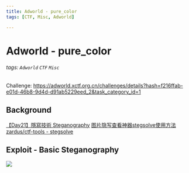 ```yaml
---
title: Adworld - pure_color
tags: [CTF, Misc, Adworld]

---
```


# Adworld - pure_color
###### tags: `Adworld` `CTF` `Misc`
Challenge: https://adworld.xctf.org.cn/challenges/details?hash=f216ffab-e01d-46b8-9d4d-d91ab5229eed_2&task_category_id=1

## Background
[【Day21】隱寫技術 Steganography](https://ithelp.ithome.com.tw/articles/10278407)
[图片隐写查看神器stegsolve使用方法](https://blog.csdn.net/dyw_666666/article/details/88650738)
[ zardus/ctf-tools - stegsolve](https://github.com/zardus/ctf-tools/blob/master/stegsolve/install)

## Exploit - Basic Steganography
![](https://i.imgur.com/YnqxcmS.png)